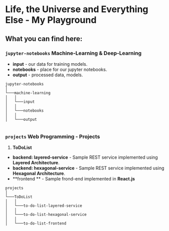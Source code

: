 # Life, the Universe and Everything Else - My Playground
## **What you can find here:**

### `jupyter-notebooks` Machine-Learning & Deep-Learning

* **input** - our data for training models.
* **notebooks** - place for our jupyter notebooks.
* **output** - processed data, models.

```
jupyter-notebooks
│
└───machine-learning 
│   │
│   └───input
│   │
│   └───notebooks
│   │
│   └───output


```
### `projects` Web Programming - Projects

1. **ToDoList** 

 * **backend: layered-service** - Sample REST service implemented using <b>Layered Architecture</b>.
 * **backend: hexagonal-service** - Sample REST service implemented using <b>Hexagonal Architecture</b>. 
 * **frontend ** - Sample frond-end implemented in <b>React.js</b>

 
```
projects 
│
└───ToDoList
│   │
│   └───to-do-list-layered-service
│   │
│   └───to-do-list-hexagonal-service
│   │
│   └───to-do-list-frontend
```
